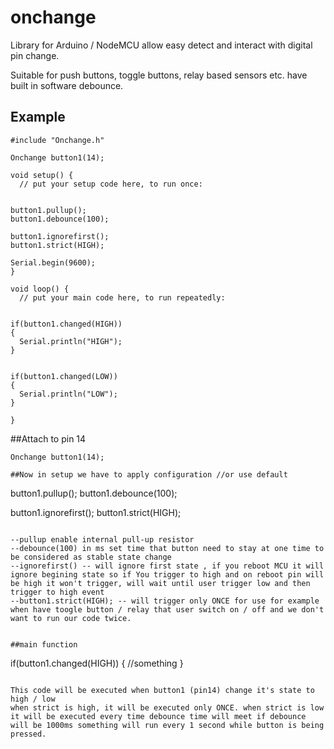# onchange
Library for Arduino / NodeMCU allow easy detect and interact with digital pin change.

Suitable for push buttons, toggle buttons, relay based sensors etc. have built in software debounce.

## Example
```
#include "Onchange.h"

Onchange button1(14);

void setup() {
  // put your setup code here, to run once:

     
button1.pullup();
button1.debounce(100);

button1.ignorefirst();
button1.strict(HIGH);

Serial.begin(9600);
}

void loop() {
  // put your main code here, to run repeatedly:


if(button1.changed(HIGH))
{
  Serial.println("HIGH");
}


if(button1.changed(LOW))
{
  Serial.println("LOW");
}

}
```


##Attach to pin 14
```
Onchange button1(14);
```

```
##Now in setup we have to apply configuration //or use default
```
button1.pullup();
button1.debounce(100);

button1.ignorefirst();
button1.strict(HIGH);
```

--pullup enable internal pull-up resistor
--debounce(100) in ms set time that button need to stay at one time to be considered as stable state change
--ignorefirst() -- will ignore first state , if you reboot MCU it will ignore begining state so if You trigger to high and on reboot pin will be high it won't trigger, will wait until user trigger low and then trigger to high event
--button1.strict(HIGH); -- will trigger only ONCE for use for example when have toogle button / relay that user switch on / off and we don't want to run our code twice.


##main function
```
if(button1.changed(HIGH))
{
//something
}

```

This code will be executed when button1 (pin14) change it's state to high / low 
when strict is high, it will be executed only ONCE. when strict is low it will be executed every time debounce time will meet if debounce will be 1000ms something will run every 1 second while button is being pressed.





